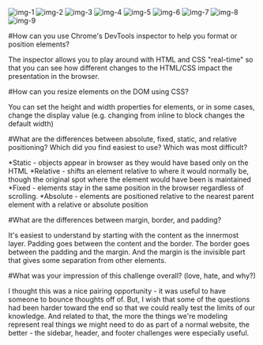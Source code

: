 ![img-1](./imgs/3.4.1)
![img-2](./imgs/3.4.2)
![img-3](./imgs/3.4.3)
![img-4](./imgs/3.4.4)
![img-5](./imgs/3.4.5)
![img-6](./imgs/3.4.6)
![img-7](./imgs/3.4.7)
![img-8](./imgs/3.4.8)
![img-9](./imgs/3.4.9)

#How can you use Chrome's DevTools inspector to help you format or position elements?

The inspector allows you to play around with HTML and CSS "real-time" so that you can see how different changes to the HTML/CSS impact the presentation in the browser.

#How can you resize elements on the DOM using CSS?

You can set the height and width properties for elements, or in some cases, change the display value (e.g. changing from inline to block changes the default width)

#What are the differences between absolute, fixed, static, and relative positioning? Which did you find easiest to use? Which was most difficult?

*Static - objects appear in browser as they would have based only on the HTML
*Relative - shifts an element relative to where it would normally be, though the original spot where the element would have been is maintained
*Fixed - elements stay in the same position in the browser regardless of scrolling.
*Absolute - elements are positioned relative to the nearest parent element with a relative or absolute position

#What are the differences between margin, border, and padding?

It's easiest to understand by starting with the content as the innermost layer. Padding goes between the content and the border. The border goes between the padding and the margin. And the margin is the invisible part that gives some separation from other elements.

#What was your impression of this challenge overall? (love, hate, and why?)

I thought this was a nice pairing opportunity - it was useful to have someone to bounce thoughts off of. But, I wish that some of the questions had been harder toward the end so that we could really test the limits of our knowledge. And related to that, the more the things we're modeling represent real things we might need to do as part of a normal website, the better - the sidebar, header, and footer challenges were especially useful.
